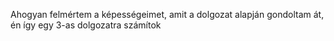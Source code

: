 Ahogyan felmértem a képességeimet, amit a dolgozat alapján gondoltam át, én így egy 3-as dolgozatra számítok

